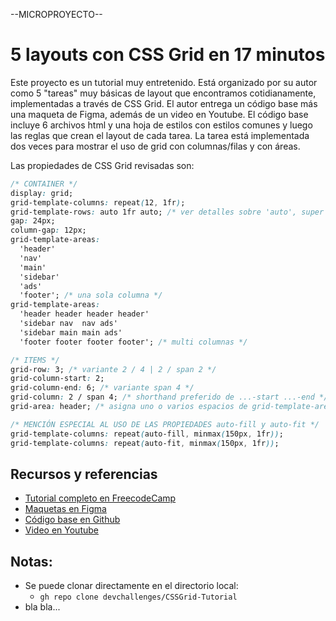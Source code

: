 --MICROPROYECTO--
# 5 layouts con CSS Grid en 17 minutos

Este proyecto es un tutorial muy entretenido. Está organizado por su autor como 5 "tareas" muy básicas de layout que encontramos cotidianamente, implementadas a través de CSS Grid. El autor entrega un código base más una maqueta de Figma, además de un video en Youtube. El código base incluye 6 archivos html y una hoja de estilos con estilos comunes y luego las reglas que crean el layout de cada tarea. La tarea está implementada dos veces para mostrar el uso de grid con columnas/filas y con áreas.   

Las propiedades de CSS Grid revisadas son:

```css
/* CONTAINER */
display: grid;
grid-template-columns: repeat(12, 1fr);
grid-template-rows: auto 1fr auto; /* ver detalles sobre 'auto', super útil */
gap: 24px;
column-gap: 12px;
grid-template-areas:
  'header'
  'nav'
  'main'
  'sidebar'
  'ads'
  'footer'; /* una sola columna */
grid-template-areas:
  'header header header header'
  'sidebar nav  nav ads'
  'sidebar main main ads'
  'footer footer footer footer'; /* multi columnas */

/* ITEMS */
grid-row: 3; /* variante 2 / 4 | 2 / span 2 */
grid-column-start: 2;
grid-column-end: 6; /* variante span 4 */
grid-column: 2 / span 4; /* shorthand preferido de ...-start ...-end */
grid-area: header; /* asigna uno o varios espacios de grid-template-areas */

/* MENCIÓN ESPECIAL AL USO DE LAS PROPIEDADES auto-fill y auto-fit */
grid-template-columns: repeat(auto-fill, minmax(150px, 1fr));
grid-template-columns: repeat(auto-fit, minmax(150px, 1fr));
```

## Recursos y referencias
- [Tutorial completo en FreecodeCamp][3]
- [Maquetas en Figma][0]
- [Código base en Github][1]
- [Video en Youtube][2]

## Notas: 

- Se puede clonar directamente en el directorio local: 
  - `gh repo clone devchallenges/CSSGrid-Tutorial`
- bla bla...


[3]:https://www.freecodecamp.org/news/learn-css-grid-by-building-5-layouts/
[2]:https://youtu.be/CC2HkBZuReY
[1]:https://github.com/devchallenges/CSSGrid-Tutorial
[0]:https://www.figma.com/proto/gPibJxL1JLvL3qKOwQfxok/CSS-Grid?node-id=1%3A2&viewport=551%2C-133%2C1.2567064762115479&scaling=min-zoom
